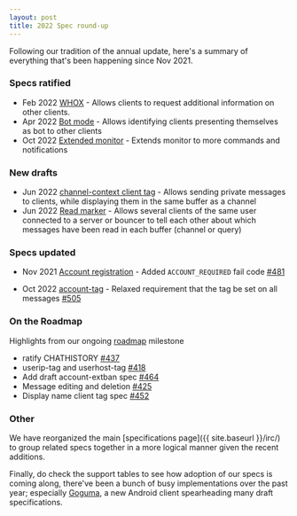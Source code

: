 ```yaml
---
layout: post
title: 2022 Spec round-up
---
```

Following our tradition of the annual update, here's a summary of everything that's been happening since Nov 2021.

### Specs ratified

* Feb 2022 [WHOX](https://ircv3.net/specs/extensions/whox) - Allows clients to request additional information on other clients.
* Apr 2022 [Bot mode](https://ircv3.net/specs/extensions/bot-mode) - Allows identifying clients presenting themselves as bot to other clients
* Oct 2022 [Extended monitor](https://ircv3.net/specs/extensions/extended-monitor) - Extends monitor to more commands and notifications

### New drafts

* Jun 2022 [channel-context client tag](https://ircv3.net/specs/client-tags/channel-context) - Allows sending private messages to clients, while displaying them in the same buffer as a channel
* Jun 2022 [Read marker](https://ircv3.net/specs/extensions/read-marker) - Allows several clients of the same user connected to a server or bouncer to tell each other about which messages have been read in each buffer (channel or query)

### Specs updated

* Nov 2021 [Account registration](https://ircv3.net/specs/extensions/account-registration) - Added `ACCOUNT_REQUIRED` fail code [#481](https://github.com/ircv3/ircv3-specifications/pull/481)
- Oct 2022 [account-tag](https://ircv3.net/specs/extensions/account-tag) - Relaxed requirement that the tag be set on all messages [#505](https://github.com/ircv3/ircv3-specifications/pull/505)

### On the Roadmap

Highlights from our ongoing [roadmap](https://github.com/ircv3/ircv3-specifications/milestone/4) milestone

* ratify CHATHISTORY [#437](https://github.com/ircv3/ircv3-specifications/issues/437)
* userip-tag and userhost-tag [#418](https://github.com/ircv3/ircv3-specifications/issues/418)
* Add draft account-extban spec [#464](https://github.com/ircv3/ircv3-specifications/pull/464)
* Message editing and deletion [#425](https://github.com/ircv3/ircv3-specifications/pull/425)
* Display name client tag spec [#452](https://github.com/ircv3/ircv3-specifications/pull/452)

### Other

We have reorganized the main [specifications page]({{ site.baseurl }}/irc/) to group related specs together in a more logical manner given the recent additions.

Finally, do check the support tables to see how adoption of our specs is coming along, there've been a bunch of busy implementations over the past year; especially [Goguma](https://sr.ht/~emersion/goguma/), a new Android client spearheading many draft specifications.
